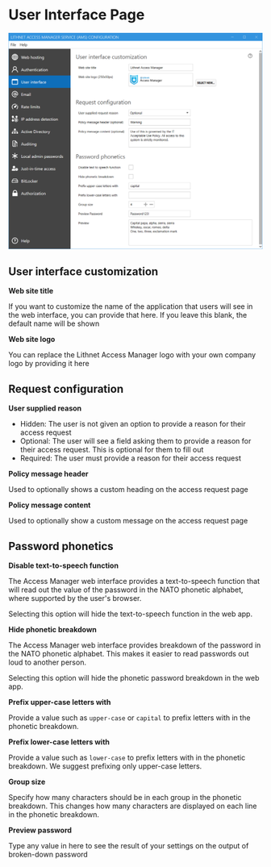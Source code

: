 # User Interface Page

![ui](../../.gitbook/assets/ui-page-userinterface.png)

## User interface customization

**Web site title**

If you want to customize the name of the application that users will see in the web interface, you can provide that here. If you leave this blank, the default name will be shown

**Web site logo**

You can replace the Lithnet Access Manager logo with your own company logo by providing it here

## Request configuration

**User supplied reason**

* Hidden: The user is not given an option to provide a reason for their access request
* Optional: The user will see a field asking them to provide a reason for their access request. This is optional for them to fill out
* Required: The user must provide a reason for their access request

**Policy message header**

Used to optionally shows a custom heading on the access request page

**Policy message content**

Used to optionally show a custom message on the access request page

## Password phonetics

**Disable text-to-speech function**

The Access Manager web interface provides a text-to-speech function that will read out the value of the password in the NATO phonetic alphabet, where supported by the user's browser.

Selecting this option will hide the text-to-speech function in the web app.

**Hide phonetic breakdown**

The Access Manager web interface provides breakdown of the password in the NATO phonetic alphabet. This makes it easier to read passwords out loud to another person.

Selecting this option will hide the phonetic password breakdown in the web app.

**Prefix upper-case letters with**

Provide a value such as `upper-case` or `capital` to prefix letters with in the phonetic breakdown.

**Prefix lower-case letters with**

Provide a value such as `lower-case` to prefix letters with in the phonetic breakdown. We suggest prefixing only upper-case letters.

**Group size**

Specify how many characters should be in each group in the phonetic breakdown. This changes how many characters are displayed on each line in the phonetic breakdown.

**Preview password**

Type any value in here to see the result of your settings on the output of broken-down password
